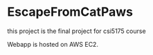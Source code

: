 # EscapeFromCatPaws
this project is the final project for csi5175 course

Webapp is hosted on AWS EC2. 
